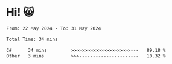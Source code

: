 # Hi! 😸

<!--START_SECTION:waka-->

```txt
From: 22 May 2024 - To: 31 May 2024

Total Time: 34 mins

C#      34 mins         >>>>>>>>>>>>>>>>>>>>>>---   89.18 %
Other   3 mins          >>>----------------------   10.32 %
```

<!--END_SECTION:waka-->